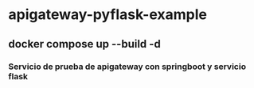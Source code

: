 # apigateway-pyflask-example

## docker compose up --build  -d
### Servicio de prueba de apigateway con springboot y servicio flask

